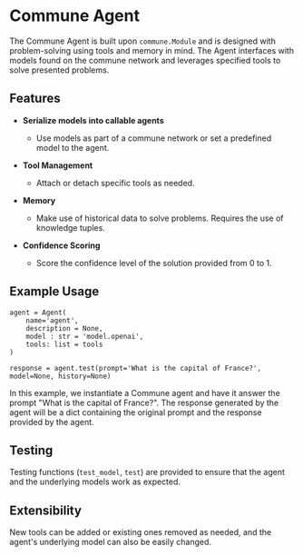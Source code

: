 # Commune Agent

The Commune Agent is built upon `commune.Module` and is designed with problem-solving using tools and memory in mind. The Agent interfaces with models found on the commune network and leverages specified tools to solve presented problems.

## Features

- **Serialize models into callable agents**
    - Use models as part of a commune network or set a predefined model to the agent.

- **Tool Management**
    - Attach or detach specific tools as needed. 

- **Memory**
    - Make use of historical data to solve problems. Requires the use of knowledge tuples. 

- **Confidence Scoring**
    - Score the confidence level of the solution provided from 0 to 1.

## Example Usage

```
agent = Agent(
    name='agent',
    description = None, 
    model : str = 'model.openai', 
    tools: list = tools
)

response = agent.test(prompt='What is the capital of France?', model=None, history=None)
```

In this example, we instantiate a Commune agent and have it answer the prompt "What is the capital of France?". The response generated by the agent will be a dict containing the original prompt and the response provided by the agent.

## Testing

Testing functions (`test_model`, `test`) are provided to ensure that the agent and the underlying models work as expected.

## Extensibility

New tools can be added or existing ones removed as needed, and the agent's underlying model can also be easily changed.
